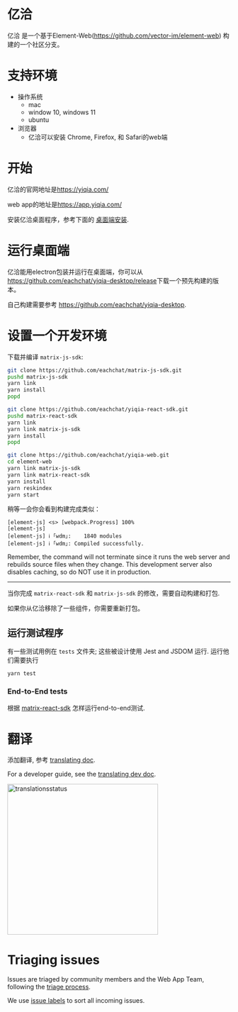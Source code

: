 亿洽
=======

亿洽 是一个基于Element-Web(https://github.com/vector-im/element-web) 构建的一个社区分支。

支持环境
======================


* 操作系统
  * mac
  * window 10, windows 11
  * ubuntu
* 浏览器
  * 亿洽可以安装 Chrome, Firefox, 和 Safari的web端

开始
===============

亿洽的官网地址是<https://yiqia.com/>

web app的地址是<https://app.yiqia.com/>


安装亿洽桌面程序，参考下面的 [桌面端安装](#running-as-a-desktop-app).

运行桌面端
========================

亿洽能用electron包装并运行在桌面端，你可以从 <https://github.com/eachchat/yiqia-desktop/release>下载一个预先构建的版本。

自己构建需要参考 <https://github.com/eachchat/yiqia-desktop>.


设置一个开发环境
============================

下载并编译 `matrix-js-sdk`:

``` bash
git clone https://github.com/eachchat/matrix-js-sdk.git
pushd matrix-js-sdk
yarn link
yarn install
popd
```


```bash
git clone https://github.com/eachchat/yiqia-react-sdk.git
pushd matrix-react-sdk
yarn link
yarn link matrix-js-sdk
yarn install
popd
```


```bash
git clone https://github.com/eachchat/yiqia-web.git
cd element-web
yarn link matrix-js-sdk
yarn link matrix-react-sdk
yarn install
yarn reskindex
yarn start
```

稍等一会你会看到构建完成类似：

```
[element-js] <s> [webpack.Progress] 100%
[element-js]
[element-js] ℹ ｢wdm｣:    1840 modules
[element-js] ℹ ｢wdm｣: Compiled successfully.
```

   Remember, the command will not terminate since it runs the web server
   and rebuilds source files when they change. This development server also
   disables caching, so do NOT use it in production.


___

当你完成 `matrix-react-sdk` 和 `matrix-js-sdk` 的修改，需要自动构建和打包.

如果你从亿洽移除了一些组件，你需要重新打包。


运行测试程序
-----------------

有一些测试用例在 `tests` 文件夹; 这些被设计使用 Jest and JSDOM 运行. 运行他们需要执行

```
yarn test
```

### End-to-End tests

根据 [matrix-react-sdk](https://github.com/matrix-org/matrix-react-sdk/#end-to-end-tests) 怎样运行end-to-end测试.

翻译
============

添加翻译, 参考 [translating doc](docs/translating.md).

For a developer guide, see the [translating dev doc](docs/translating-dev.md).

[<img src="https://translate.element.io/widgets/element-web/-/multi-auto.svg" alt="translationsstatus" width="340">](https://translate.element.io/engage/element-web/?utm_source=widget)

Triaging issues
===============

Issues are triaged by community members and the Web App Team, following the [triage process](https://github.com/vector-im/element-meta/wiki/Triage-process).

We use [issue labels](https://github.com/vector-im/element-meta/wiki/Issue-labelling) to sort all incoming issues.
